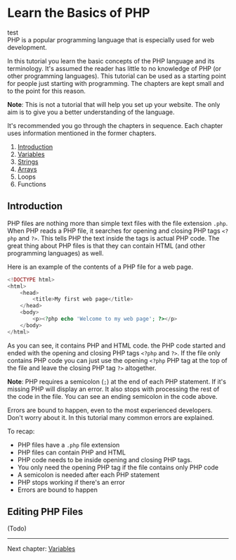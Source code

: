 # Learn the Basics of PHP

<div  class="code" id="code_1" data-ace-editor-id="1"
	data-ace-editor-allow-execution="true" data-ace-editor-hide-vars="false" 
	data-ace-editor-script-name="page.php" data-ace-editor-default-get="" data-ace-editor-default-post="">test</div

PHP is a popular programming language that is especially used for web development.

In this tutorial you learn the basic concepts of the PHP language and its terminology. It's assumed the reader has little to no knowledge of PHP (or other programming languages). This tutorial can be used as a starting point for people just starting with programming. The chapters are kept small and to the point for this reason.

**Note**: This is not a tutorial that will help you set up your website. The only aim is to give you a better understanding of the language.

It's recommended you go through the chapters in sequence. Each chapter uses information mentioned in the former chapters.

1. [Introduction](#introduction)
1. [Variables](https://keesiemeijer.github.io/php-basics-tutorial/variables)
2. [Strings](https://keesiemeijer.github.io/php-basics-tutorial/strings)
3. [Arrays](https://keesiemeijer.github.io/php-basics-tutorial/arrays)
4. Loops
5. Functions

## Introduction

PHP files are nothing more than simple text files with the file extension `.php`. When PHP reads a PHP file, it searches for opening and closing PHP tags `<?php` and `?>`. This tells PHP the text inside the tags is actual PHP code. The great thing about PHP files is that they can contain HTML (and other programming languages) as well. 

Here is an example of the contents of a PHP file for a web page.

```php
<!DOCTYPE html>
<html>
    <head>
        <title>My first web page</title>
    </head>
    <body>
        <p><?php echo 'Welcome to my web page'; ?></p>
    </body>
</html>
```

As you can see, it contains PHP and HTML code. the PHP code started and ended with the opening and closing PHP tags `<?php` and `?>`. If the file only contains PHP code you can just use the opening `<?php` PHP tag at the top of the file and leave the closing PHP tag `?>` altogether.

**Note**: PHP requires a semicolon (`;`) at the end of each PHP statement. If it's missing PHP will display an error. It also stops with processing the rest of the code in the file. You can see an ending semicolon in the code above.

Errors are bound to happen, even to the most experienced developers. Don't worry about it. In this tutorial many common errors are explained. 

To recap:

* PHP files have a `.php` file extension
* PHP files can contain PHP and HTML
* PHP code needs to be inside opening and closing PHP tags.
* You only need the opening PHP tag if the file contains only PHP code
* A semicolon is needed after each PHP statement
* PHP stops working if there's an error
* Errors are bound to happen

## Editing PHP Files
(Todo)

---

<nav> 
    Next chapter: <a href="https://keesiemeijer.github.io/php-basics-tutorial/variables">Variables</a>
</nav> 
